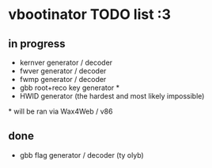 # vbootinator TODO list :3


## in progress
- kernver generator / decoder
- fwver generator / decoder
- fwmp generator / decoder 
- gbb root+reco key generator *
- HWID generator (the hardest and most likely impossible)


\* will be ran via Wax4Web / v86

## done
- gbb flag generator / decoder (ty olyb)